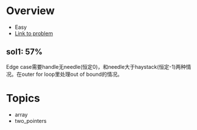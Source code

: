 # Overview
- Easy
- [Link to problem](https://leetcode.com/problems/implement-strstr/)

## sol1: 57%
Edge case需要handle无needle(恒定0)，和needle大于haystack(恒定-1)两种情况。在outer for loop里处理out of bound的情况。

# Topics
- array
- two_pointers